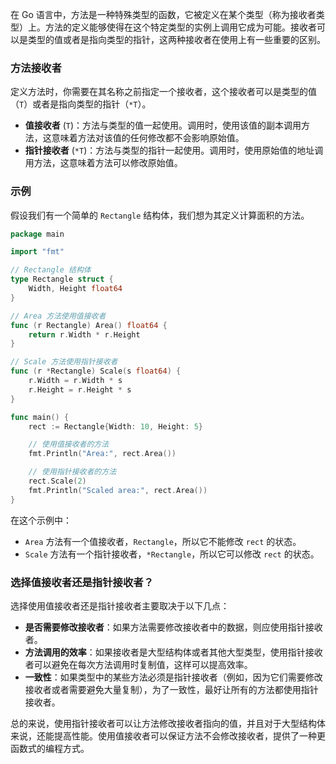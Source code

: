在 Go 语言中，方法是一种特殊类型的函数，它被定义在某个类型（称为接收者类型）上。方法的定义能够使得在这个特定类型的实例上调用它成为可能。接收者可以是类型的值或者是指向类型的指针，这两种接收者在使用上有一些重要的区别。

### 方法接收者

定义方法时，你需要在其名称之前指定一个接收者，这个接收者可以是类型的值（`T`）或者是指向类型的指针（`*T`）。

-   **值接收者** (`T`)：方法与类型的值一起使用。调用时，使用该值的副本调用方法，这意味着方法对该值的任何修改都不会影响原始值。
-   **指针接收者** (`*T`)：方法与类型的指针一起使用。调用时，使用原始值的地址调用方法，这意味着方法可以修改原始值。

### 示例

假设我们有一个简单的 `Rectangle` 结构体，我们想为其定义计算面积的方法。

```go
package main

import "fmt"

// Rectangle 结构体
type Rectangle struct {
    Width, Height float64
}

// Area 方法使用值接收者
func (r Rectangle) Area() float64 {
    return r.Width * r.Height
}

// Scale 方法使用指针接收者
func (r *Rectangle) Scale(s float64) {
    r.Width = r.Width * s
    r.Height = r.Height * s
}

func main() {
    rect := Rectangle{Width: 10, Height: 5}

    // 使用值接收者的方法
    fmt.Println("Area:", rect.Area())

    // 使用指针接收者的方法
    rect.Scale(2)
    fmt.Println("Scaled area:", rect.Area())
}
```

在这个示例中：

-   `Area` 方法有一个值接收者，`Rectangle`，所以它不能修改 `rect` 的状态。
-   `Scale` 方法有一个指针接收者，`*Rectangle`，所以它可以修改 `rect` 的状态。

### 选择值接收者还是指针接收者？

选择使用值接收者还是指针接收者主要取决于以下几点：

-   **是否需要修改接收者**：如果方法需要修改接收者中的数据，则应使用指针接收者。
-   **方法调用的效率**：如果接收者是大型结构体或者其他大型类型，使用指针接收者可以避免在每次方法调用时复制值，这样可以提高效率。
-   **一致性**：如果类型中的某些方法必须是指针接收者（例如，因为它们需要修改接收者或者需要避免大量复制），为了一致性，最好让所有的方法都使用指针接收者。

总的来说，使用指针接收者可以让方法修改接收者指向的值，并且对于大型结构体来说，还能提高性能。使用值接收者可以保证方法不会修改接收者，提供了一种更函数式的编程方式。
